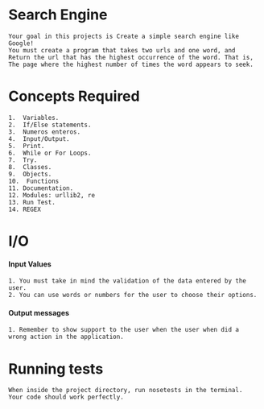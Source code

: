 
# Search Engine

	Your goal in this projects is Create a simple search engine like Google! 
	You must create a program that takes two urls and one word, and 
	Return the url that has the highest occurrence of the word. That is, 
	The page where the highest number of times the word appears to seek.

# Concepts Required
	1.  Variables.
	2.  If/Else statements.
	3.  Numeros enteros.
	4.  Input/Output.
	5.  Print.
	6.  While or For Loops.
	7.  Try.
	8.  Classes.
	9.  Objects.
	10.  Functions
	11. Documentation.
	12. Modules: urllib2, re
	13. Run Test.
	14. REGEX

# I/O

#### Input Values
	1. You must take in mind the validation of the data entered by the user.
	2. You can use words or numbers for the user to choose their options.

#### Output messages
	1. Remember to show support to the user when the user when did a 
	wrong action in the application.


# Running tests
	When inside the project directory, run nosetests in the terminal. 
	Your code should work perfectly.
